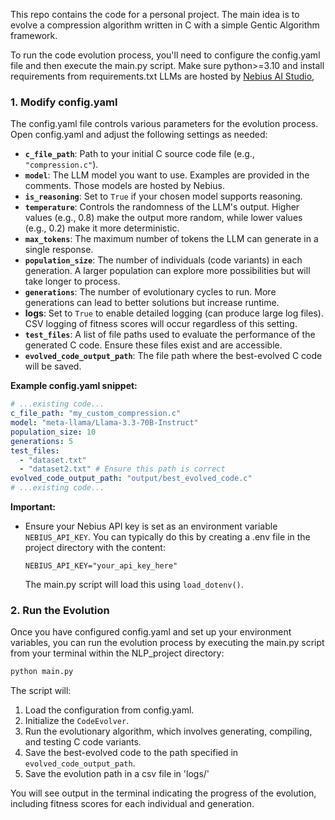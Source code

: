 This repo contains the code for a personal project. The main idea is to evolve a compression algorithm written in C with a simple Gentic Algorithm framework.


To run the code evolution process, you'll need to configure the config.yaml file and then execute the main.py script.
Make sure python>=3.10 and install requirements from requirements.txt
LLMs are hosted by [Nebius AI Studio](https://studio.nebius.com/), 

### 1. Modify config.yaml

The config.yaml file controls various parameters for the evolution process. Open config.yaml and adjust the following settings as needed:

*   **`c_file_path`**: Path to your initial C source code file (e.g., `"compression.c"`).
*   **`model`**: The LLM model you want to use. Examples are provided in the comments. Those models are hosted by Nebius.
*   **`is_reasoning`**: Set to `True` if your chosen model supports reasoning.
*   **`temperature`**: Controls the randomness of the LLM's output. Higher values (e.g., 0.8) make the output more random, while lower values (e.g., 0.2) make it more deterministic.
*   **`max_tokens`**: The maximum number of tokens the LLM can generate in a single response.
*   **`population_size`**: The number of individuals (code variants) in each generation. A larger population can explore more possibilities but will take longer to process.
*   **`generations`**: The number of evolutionary cycles to run. More generations can lead to better solutions but increase runtime.
*   **logs**: Set to `True` to enable detailed logging (can produce large log files). CSV logging of fitness scores will occur regardless of this setting.
*   **`test_files`**: A list of file paths used to evaluate the performance of the generated C code. Ensure these files exist and are accessible.
*   **`evolved_code_output_path`**: The file path where the best-evolved C code will be saved.

**Example config.yaml snippet:**

````yaml
# ...existing code...
c_file_path: "my_custom_compression.c"
model: "meta-llama/Llama-3.3-70B-Instruct"
population_size: 10
generations: 5
test_files:
  - "dataset.txt"
  - "dataset2.txt" # Ensure this path is correct
evolved_code_output_path: "output/best_evolved_code.c"
# ...existing code...
````

**Important:**
*   Ensure your Nebius API key is set as an environment variable `NEBIUS_API_KEY`. You can typically do this by creating a .env file in the project directory with the content:
    ```
    NEBIUS_API_KEY="your_api_key_here"
    ```
    The main.py script will load this using `load_dotenv()`.

### 2. Run the Evolution

Once you have configured config.yaml and set up your environment variables, you can run the evolution process by executing the main.py script from your terminal within the NLP_project directory:

```bash
python main.py
```

The script will:
1.  Load the configuration from config.yaml.
2.  Initialize the `CodeEvolver`.
3.  Run the evolutionary algorithm, which involves generating, compiling, and testing C code variants.
4.  Save the best-evolved code to the path specified in `evolved_code_output_path`.
5.  Save the evolution path in a csv file in 'logs/'

You will see output in the terminal indicating the progress of the evolution, including fitness scores for each individual and generation.